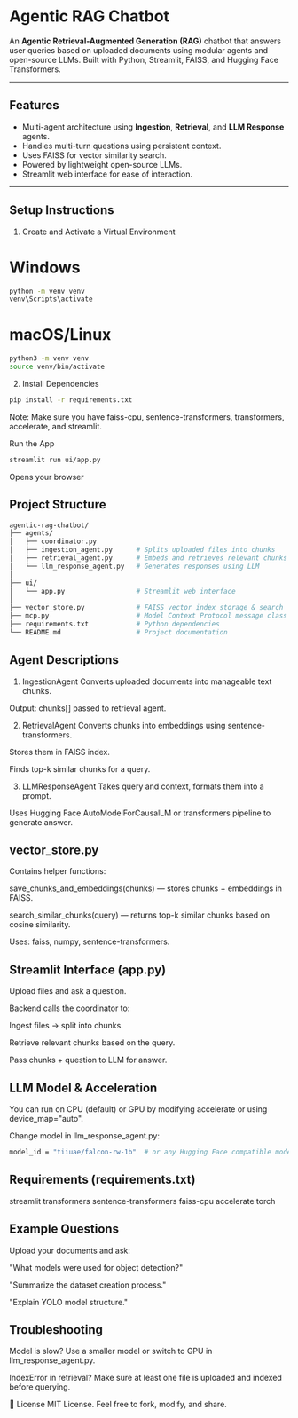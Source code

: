 # Agentic RAG Chatbot

An **Agentic Retrieval-Augmented Generation (RAG)** chatbot that answers user queries based on uploaded documents using modular agents and open-source LLMs. Built with Python, Streamlit, FAISS, and Hugging Face Transformers.

---

## Features

- Multi-agent architecture using **Ingestion**, **Retrieval**, and **LLM Response** agents.
- Handles multi-turn questions using persistent context.
- Uses FAISS for vector similarity search.
- Powered by lightweight open-source LLMs.
- Streamlit web interface for ease of interaction.

---

## Setup Instructions

1. Create and Activate a Virtual Environment
# Windows
```bash
python -m venv venv
venv\Scripts\activate
```
# macOS/Linux
```bash
python3 -m venv venv
source venv/bin/activate
```
2. Install Dependencies
```bash
pip install -r requirements.txt
```
Note: Make sure you have faiss-cpu, sentence-transformers, transformers, accelerate, and streamlit.

Run the App
```bash
streamlit run ui/app.py
```
Opens your browser 

## Project Structure
```bash
agentic-rag-chatbot/
├── agents/
│   ├── coordinator.py
│   ├── ingestion_agent.py      # Splits uploaded files into chunks
│   ├── retrieval_agent.py      # Embeds and retrieves relevant chunks
│   └── llm_response_agent.py   # Generates responses using LLM
│
├── ui/
│   └── app.py                  # Streamlit web interface
│
├── vector_store.py             # FAISS vector index storage & search
├── mcp.py                      # Model Context Protocol message class
├── requirements.txt            # Python dependencies
└── README.md                   # Project documentation
```
## Agent Descriptions
1. IngestionAgent
Converts uploaded documents into manageable text chunks.

Output: chunks[] passed to retrieval agent.

2. RetrievalAgent
Converts chunks into embeddings using sentence-transformers.

Stores them in FAISS index.

Finds top-k similar chunks for a query.

3. LLMResponseAgent
Takes query and context, formats them into a prompt.

Uses Hugging Face AutoModelForCausalLM or transformers pipeline to generate answer.

## vector_store.py
Contains helper functions:

save_chunks_and_embeddings(chunks) — stores chunks + embeddings in FAISS.

search_similar_chunks(query) — returns top-k similar chunks based on cosine similarity.

Uses: faiss, numpy, sentence-transformers.

## Streamlit Interface (app.py)
Upload files and ask a question.

Backend calls the coordinator to:

Ingest files → split into chunks.

Retrieve relevant chunks based on the query.

Pass chunks + question to LLM for answer.

## LLM Model & Acceleration
You can run on CPU (default) or GPU by modifying accelerate or using device_map="auto".

Change model in llm_response_agent.py:
```bash
model_id = "tiiuae/falcon-rw-1b"  # or any Hugging Face compatible model
```
## Requirements (requirements.txt)
streamlit
transformers
sentence-transformers
faiss-cpu
accelerate
torch

## Example Questions
Upload your documents and ask:

"What models were used for object detection?"

"Summarize the dataset creation process."

"Explain YOLO model structure."

## Troubleshooting
Model is slow? Use a smaller model or switch to GPU in llm_response_agent.py.

IndexError in retrieval? Make sure at least one file is uploaded and indexed before querying.

📌 License
MIT License. Feel free to fork, modify, and share.

